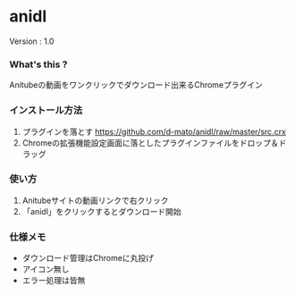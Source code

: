 # anidl

Version : 1.0

### What's this ?

Anitubeの動画をワンクリックでダウンロード出来るChromeプラグイン

### インストール方法

1. プラグインを落とす https://github.com/d-mato/anidl/raw/master/src.crx
2. Chromeの拡張機能設定画面に落としたプラグインファイルをドロップ＆ドラッグ

### 使い方

1. Anitubeサイトの動画リンクで右クリック
2. 「anidl」をクリックするとダウンロード開始

### 仕様メモ

- ダウンロード管理はChromeに丸投げ
- アイコン無し
- エラー処理は皆無
